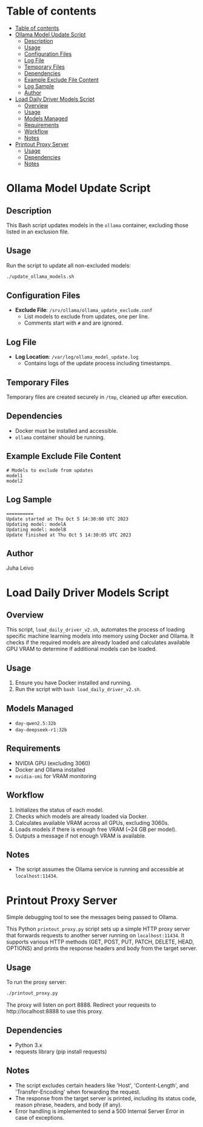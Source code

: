 # Table of contents
- [Table of contents](#table-of-contents)
- [Ollama Model Update Script](#ollama-model-update-script)
  - [Description](#description)
  - [Usage](#usage)
  - [Configuration Files](#configuration-files)
  - [Log File](#log-file)
  - [Temporary Files](#temporary-files)
  - [Dependencies](#dependencies)
  - [Example Exclude File Content](#example-exclude-file-content)
  - [Log Sample](#log-sample)
  - [Author](#author)
- [Load Daily Driver Models Script](#load-daily-driver-models-script)
  - [Overview](#overview)
  - [Usage](#usage-1)
  - [Models Managed](#models-managed)
  - [Requirements](#requirements)
  - [Workflow](#workflow)
  - [Notes](#notes)
- [Printout Proxy Server](#printout-proxy-server)
  - [Usage](#usage-2)
  - [Dependencies](#dependencies-1)
  - [Notes](#notes-1)

# Ollama Model Update Script

## Description
This Bash script updates models in the `ollama` container, excluding those listed in an exclusion file.

## Usage
Run the script to update all non-excluded models:
```bash
./update_ollama_models.sh
```

## Configuration Files
- **Exclude File**: `/srv/ollama/ollama_update_exclude.conf`
  - List models to exclude from updates, one per line.
  - Comments start with `#` and are ignored.

## Log File
- **Log Location**: `/var/log/ollama_model_update.log`
  - Contains logs of the update process including timestamps.

## Temporary Files
Temporary files are created securely in `/tmp`, cleaned up after execution.

## Dependencies
- Docker must be installed and accessible.
- `ollama` container should be running.

## Example Exclude File Content
```plaintext
# Models to exclude from updates
model1
model2
```

## Log Sample
```plaintext
==========
Update started at Thu Oct 5 14:30:00 UTC 2023
Updating model: modelA
Updating model: modelB
Update finished at Thu Oct 5 14:30:05 UTC 2023
```

## Author
Juha Leivo

# Load Daily Driver Models Script

## Overview
This script, `load_daily_driver_v2.sh`, automates the process of loading specific machine learning models into memory using Docker and Ollama. It checks if the required models are already loaded and calculates available GPU VRAM to determine if additional models can be loaded.

## Usage
1. Ensure you have Docker installed and running.
2. Run the script with `bash load_daily_driver_v2.sh`.

## Models Managed
- `day-qwen2.5:32b`
- `day-deepseek-r1:32b`

## Requirements
- NVIDIA GPU (excluding 3060)
- Docker and Ollama installed
- `nvidia-smi` for VRAM monitoring

## Workflow
1. Initializes the status of each model.
2. Checks which models are already loaded via Docker.
3. Calculates available VRAM across all GPUs, excluding 3060s.
4. Loads models if there is enough free VRAM (~24 GB per model).
5. Outputs a message if not enough VRAM is available.

## Notes
- The script assumes the Ollama service is running and accessible at `localhost:11434`.

# Printout Proxy Server

Simple debugging tool to see the messages being passed to Ollama.

This Python `printout_proxy.py` script sets up a simple HTTP proxy server that forwards requests to another server running on `localhost:11434`. It supports various HTTP methods (GET, POST, PUT, PATCH, DELETE, HEAD, OPTIONS) and prints the response headers and body from the target server.

## Usage

To run the proxy server:
```bash
./printout_proxy.py
```
The proxy will listen on port 8888. Redirect your requests to http://localhost:8888 to use this proxy.

## Dependencies

- Python 3.x
- requests library (pip install requests)

## Notes

- The script excludes certain headers like 'Host', 'Content-Length', and 'Transfer-Encoding' when forwarding the request.
- The response from the target server is printed, including its status code, reason phrase, headers, and body (if any).
- Error handling is implemented to send a 500 Internal Server Error in case of exceptions.